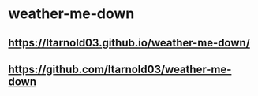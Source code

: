 # weather-me-down

## https://ltarnold03.github.io/weather-me-down/

## https://github.com/ltarnold03/weather-me-down

